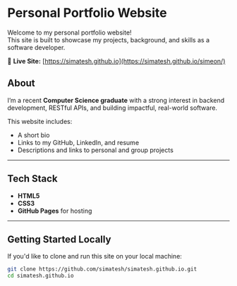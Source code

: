 
#  Personal Portfolio Website

Welcome to my personal portfolio website!  
This site is built to showcase my projects, background, and skills as a software developer.

🔗 **Live Site:** [https://simatesh.github.io](https://simatesh.github.io/simeon/)


## About

I’m a recent **Computer Science graduate** with a strong interest in backend development, RESTful APIs, and building impactful, real-world software.

This website includes:
- A short bio
- Links to my GitHub, LinkedIn, and resume
- Descriptions and links to personal and group projects

---

## Tech Stack

- **HTML5**
- **CSS3**
- **GitHub Pages** for hosting

---

## Getting Started Locally

If you'd like to clone and run this site on your local machine:

```bash
git clone https://github.com/simatesh/simatesh.github.io.git
cd simatesh.github.io
